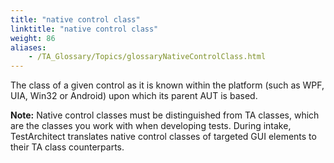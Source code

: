 ```yaml
--- 
title: "native control class"
linktitle: "native control class"
weight: 86
aliases: 
    - /TA_Glossary/Topics/glossaryNativeControlClass.html
---
```


The class of a given control as it is known within the platform \(such as WPF, UIA, Win32 or Android\) upon which its parent AUT is based.

**Note:** Native control classes must be distinguished from TA classes, which are the classes you work with when developing tests. During intake, TestArchitect translates native control classes of targeted GUI elements to their TA class counterparts.

